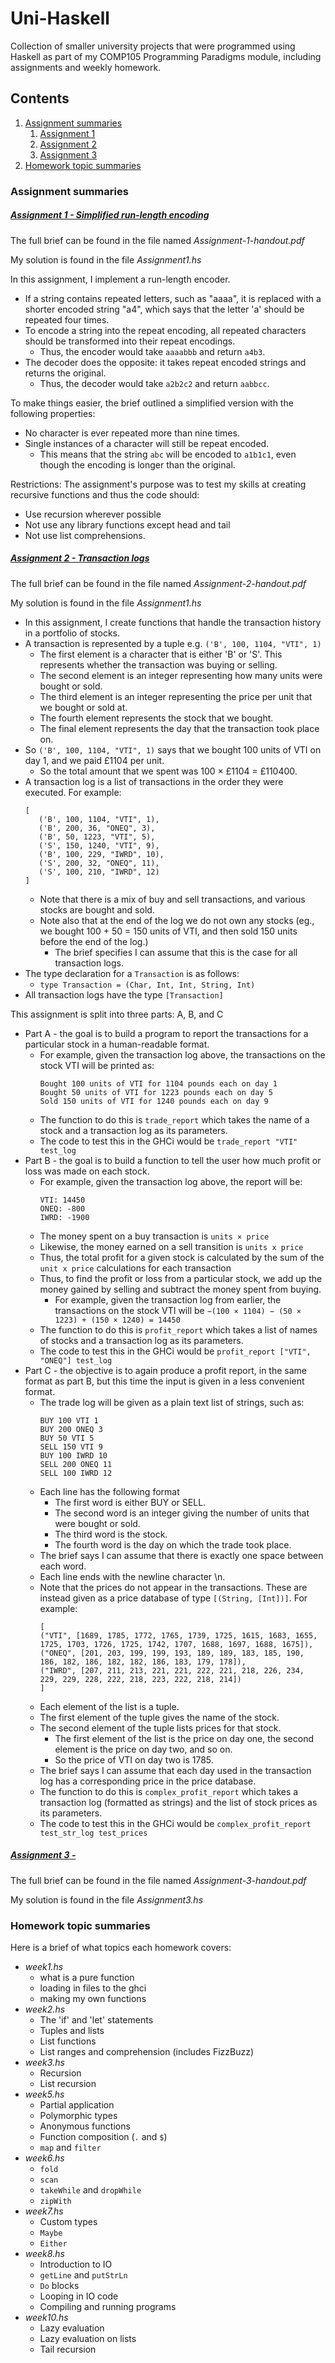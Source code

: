 # Uni-Haskell
Collection of smaller university projects that were programmed using Haskell as part of my COMP105 Programming Paradigms module, including assignments and weekly homework.

## Contents
1. [Assignment summaries](#assignmentSummaries)
    1. [Assignment 1](#assignment1)
    2. [Assignment 2](#assignment2)
    3. [Assignment 3](#assignment3)
2. [Homework topic summaries](#homeworkSummaries)

<a id="assignmentSummaries"></a>
### Assignment summaries

<a id="assignment1"></a>
##### <ins>Assignment 1 - Simplified run-length encoding</ins>
The full brief can be found in the file named *Assignment-1-handout.pdf*

My solution is found in the file *Assignment1.hs*

In this assignment, I implement a run-length encoder.
- If a string contains repeated letters, such as "aaaa", it is replaced with a shorter encoded string "a4", which says that the letter 'a' should be repeated four times.
- To encode a string into the repeat encoding, all repeated characters should be transformed into their repeat encodings.
  - Thus, the encoder would take `aaaabbb` and return `a4b3`.
- The decoder does the opposite: it takes repeat encoded strings and returns the original.
  - Thus, the decoder would take `a2b2c2` and return `aabbcc`.

To make things easier, the brief outlined a simplified version with the following properties:
- No character is ever repeated more than nine times.
- Single instances of a character will still be repeat encoded.
  - This means that the string `abc` will be encoded to `a1b1c1`, even though the encoding is longer than the original.

Restrictions:
The assignment's purpose was to test my skills at creating recursive functions and thus the code should:
- Use recursion wherever possible
- Not use any library functions except head and tail
- Not use list comprehensions.

<a id="assignment2"></a>
##### <ins>Assignment 2 - Transaction logs</ins>
The full brief can be found in the file named *Assignment-2-handout.pdf*

My solution is found in the file *Assignment1.hs*

- In this assignment, I create functions that handle the transaction history in a portfolio of stocks.
- A transaction is represented by a tuple e.g. `('B', 100, 1104, "VTI", 1)`
   - The first element is a character that is either 'B' or 'S'. This represents whether the transaction was buying or selling.
   - The second element is an integer representing how many units were bought or sold.
   - The third element is an integer representing the price per unit that we bought or sold at.
   - The fourth element represents the stock that we bought.
   - The final element represents the day that the transaction took place on.
- So `('B', 100, 1104, "VTI", 1)` says that we bought 100 units of VTI on day 1, and we paid £1104 per unit.
   - So the total amount that we spent was 100 × £1104 = £110400.
- A transaction log is a list of transactions in the order they were executed. For example:
   ```
   [
      ('B', 100, 1104, "VTI", 1),
      ('B', 200, 36, "ONEQ", 3),
      ('B', 50, 1223, "VTI", 5),
      ('S', 150, 1240, "VTI", 9),
      ('B', 100, 229, "IWRD", 10),
      ('S', 200, 32, "ONEQ", 11),
      ('S', 100, 210, "IWRD", 12)
   ]
   ```
   - Note that there is a mix of buy and sell transactions, and various stocks are bought and sold.
   - Note also that at the end of the log we do not own any stocks (eg., we bought 100 + 50 = 150 units of VTI, and then sold 150 units before the end of the log.)
      - The brief specifies I can assume that this is the case for all transaction logs.
- The type declaration for a `Transaction` is as follows:
   - `type Transaction = (Char, Int, Int, String, Int)`
- All transaction logs have the type `[Transaction]`

This assignment is split into three parts: A, B, and C
- Part A - the goal is to build a program to report the transactions for a particular stock in a human-readable format.
   - For example, given the transaction log above, the transactions on the stock VTI will be printed as:
      ```
      Bought 100 units of VTI for 1104 pounds each on day 1
      Bought 50 units of VTI for 1223 pounds each on day 5
      Sold 150 units of VTI for 1240 pounds each on day 9
      ```
   - The function to do this is `trade_report` which takes the name of a stock and a transaction log as its parameters.
   - The code to test this in the GHCi would be `trade_report "VTI" test_log`
- Part B - the goal is to build a function to tell the user how much profit or loss was made on each stock.
    - For example, given the transaction log above, the report will be:
      ```
      VTI: 14450
      ONEQ: -800
      IWRD: -1900
      ```
    - The money spent on a buy transaction is `units × price`
    - Likewise, the money earned on a sell transition is `units x price`
    - Thus, the total profit for a given stock is calculated by the sum of the `unit x price` calculations for each transaction
    - Thus, to find the profit or loss from a particular stock, we add up the money gained by selling and subtract the money spent from buying.
        - For example, given the transaction log from earlier, the transactions on the stock VTI will be `−(100 × 1104) − (50 × 1223) + (150 × 1240) = 14450`
    - The function to do this is `profit_report` which takes a list of names of stocks and a transaction log as its parameters.
    - The code to test this in the GHCi would be `profit_report ["VTI", "ONEQ"] test_log`
- Part C - the objective is to again produce a profit report, in the same format as part B, but this time the input is given in a less convenient format.
    - The trade log will be given as a plain text list of strings, such as:
      ```
      BUY 100 VTI 1
      BUY 200 ONEQ 3
      BUY 50 VTI 5
      SELL 150 VTI 9
      BUY 100 IWRD 10
      SELL 200 ONEQ 11
      SELL 100 IWRD 12
      ```
    - Each line has the following format
        - The first word is either BUY or SELL.
        - The second word is an integer giving the number of units that were bought or sold.
        - The third word is the stock.
        - The fourth word is the day on which the trade took place.
    - The brief says I can assume that there is exactly one space between each word.
    - Each line ends with the newline character \n.
    - Note that the prices do not appear in the transactions. These are instead given as a price database of type `[(String, [Int])]`. For example:
      ```
      [
      ("VTI", [1689, 1785, 1772, 1765, 1739, 1725, 1615, 1683, 1655, 1725, 1703, 1726, 1725, 1742, 1707, 1688, 1697, 1688, 1675]),
      ("ONEQ", [201, 203, 199, 199, 193, 189, 189, 183, 185, 190, 186, 182, 186, 182, 182, 186, 183, 179, 178]),
      ("IWRD", [207, 211, 213, 221, 221, 222, 221, 218, 226, 234, 229, 229, 228, 222, 218, 223, 222, 218, 214])
      ]
      ```
    - Each element of the list is a tuple.
    - The first element of the tuple gives the name of the stock.
    - The second element of the tuple lists prices for that stock.
        - The first element of the list is the price on day one, the second element is the price on day two, and so on.
        - So the price of VTI on day two is 1785.
    - The brief says I can assume that each day used in the transaction log has a corresponding price in the price database.
    - The function to do this is `complex_profit_report` which takes a transaction log (formatted as strings) and the list of stock prices as its parameters.
    - The code to test this in the GHCi would be `complex_profit_report test_str_log test_prices`

<a id="assignment3"></a>
##### <ins>Assignment 3 - </ins>
The full brief can be found in the file named *Assignment-3-handout.pdf*

My solution is found in the file *Assignment3.hs*

<a id="homeworkSummaries"></a>
### Homework topic summaries
Here is a brief of what topics each homework covers:
- *week1.hs*
  - what is a pure function
  - loading in files to the ghci
  - making my own functions
- *week2.hs*
  - The 'if' and 'let' statements
  - Tuples and lists
  - List functions
  - List ranges and comprehension (includes FizzBuzz)
- *week3.hs*
  - Recursion
  - List recursion
- *week5.hs*
  - Partial application
  - Polymorphic types
  - Anonymous functions
  - Function composition (`.` and `$`)
  - `map` and `filter`
- *week6.hs*
  - `fold`
  - `scan`
  - `takeWhile` and `dropWhile`
  - `zipWith`
- *week7.hs*
  - Custom types
  - `Maybe`
  - `Either`
- *week8.hs*
  - Introduction to IO
  - `getLine` and `putStrLn`
  - `Do` blocks
  - Looping in IO code
  - Compiling and running programs
- *week10.hs*
  - Lazy evaluation
  - Lazy evaluation on lists
  - Tail recursion
